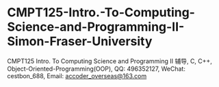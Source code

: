 # CMPT125-Intro.-To-Computing-Science-and-Programming-II-Simon-Fraser-University
CMPT125 Intro. To Computing Science and Programming II 辅导, C, C++, Object-Oriented-Programming(OOP), QQ: 496352127, WeChat: cestbon_688, Email: accoder_overseas@163.com
